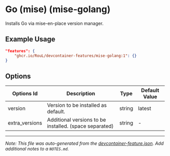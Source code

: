 
# Go (mise) (mise-golang)

Installs Go via mise-en-place version manager.

## Example Usage

```json
"features": {
    "ghcr.io/RouL/devcontainer-features/mise-golang:1": {}
}
```

## Options

| Options Id | Description | Type | Default Value |
|-----|-----|-----|-----|
| version | Version to be installed as default. | string | latest |
| extra_versions | Additional versions to be installed. (space separated) | string | - |



---

_Note: This file was auto-generated from the [devcontainer-feature.json](https://github.com/RouL/devcontainer-features/blob/main/src/mise-golang/devcontainer-feature.json).  Add additional notes to a `NOTES.md`._
